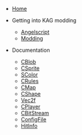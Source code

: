 <!-- docs/_sidebar.md -->

- [Home](/ "Home")


- Getting into KAG modding

    - [Angelscript](angelscript.md)
    - [Modding](modding.md)

- Documentation
    - [CBlob](objects/CBlob.md)
    - [CSprite](objects/CSprite.md)
    - [SColor](objects/SColor.md)
    - [CRules](objects/CRules.md)
    - [CMap](objects/CMap.md)
    - [CShape](objects/CShape.md)
    - [Vec2f](objects/Vec2f.md)
    - [CPlayer](objects/CPlayer.md)
    - [CBitStream](objects/CBitStream.md)
    - [ConfigFile](objects/ConfigFile.md)
    - [HitInfo](objects/HitInfo.md)
